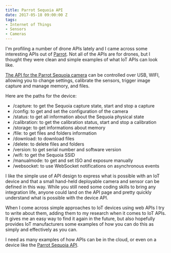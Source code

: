 ```yaml
---
title: Parrot Sequoia API
date: 2017-05-18 09:00:00 Z
tags:
- Internet of Things
- Sensors
- Cameras
---
```


I'm profiling a number of drone APIs lately and I came across some interesting APIs out of [Parrot](http://developer.parrot.com/). Not all of the APIs are for drones, but I thought they were clean and simple examples of what IoT APIs can look like.

[The API for the Parrot Sequoia camera](http://developer.parrot.com/docs/sequoia/) can be controlled over USB, WIFI, allowing you to change settings, calibrate the sensors, trigger image capture and manage memory, and files.

Here are the paths for the device:

* /capture: to get the Sequoia capture state, start and stop a capture
* /config: to get and set the configuration of the camera
* /status: to get all information about the Sequoia physical state
* /calibration: to get the calibration status, start and stop a calibration
* /storage: to get informations about memory
* /file: to get files and folders information
* /download: to download files
* /delete: to delete files and folders
* /version: to get serial number and software version
* /wifi: to get the Sequoia SSID
* /manualmode: to get and set ISO and exposure manually
* /websocket: to use WebSocket notifications on asynchronous events

I like the simple use of API design to express what is possible with an IoT device and that a small hand-held deployable camera and sensor can be defined in this way. While you still need some coding skills to bring any integration life, anyone could land on the API page and pretty quickly understand what is possible with the device API.

When I come across simple approaches to IoT devices using web APIs I try to write about them, adding them to my research when it comes to IoT APIs. It gives me an easy way to find it again in the future, but also hopefully provides IoT manufacturers some examples of how you can do this as simply and effectively as you can.

I need as many examples of how APIs can be in the cloud, or even on a device like the [Parrot Sequoia API](http://developer.parrot.com/docs/sequoia/).
